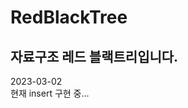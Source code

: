 # RedBlackTree
 자료구조 레드 블랙트리입니다.  
--------------------------------------------------------  
2023-03-02  
현재 insert 구현 중...  
